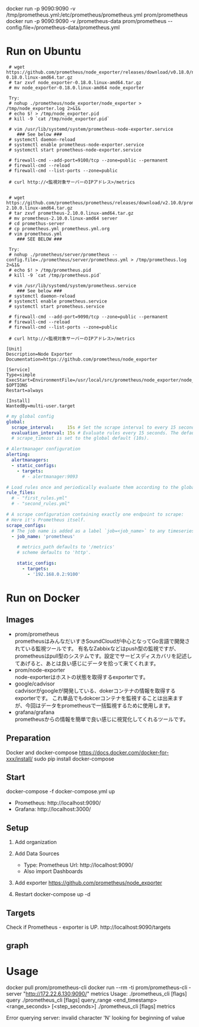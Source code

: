 
docker run -p 9090:9090 -v /tmp/prometheus.yml:/etc/prometheus/prometheus.yml prom/prometheus
docker run -p 9090:9090 -v /prometheus-data prom/prometheus --config.file=/prometheus-data/prometheus.yml

# Run on Ubuntu

```
 # wget https://github.com/prometheus/node_exporter/releases/download/v0.18.0/node_exporter-0.18.0.linux-amd64.tar.gz
 # tar zxvf node_exporter-0.18.0.linux-amd64.tar.gz
 # mv node_exporter-0.18.0.linux-amd64 node_exporter

 Try:
 # nohup ./prometheus/node_exporter/node_exporter > /tmp/node_exporter.log 2>&1&
 # echo $! > /tmp/node_exporter.pid
 # kill -9 `cat /tmp/node_exporter.pid`

 # vim /usr/lib/systemd/system/prometheus-node-exporter.service
	### See below ###
 # systemctl daemon-reload
 # systemctl enable prometheus-node-exporter.service
 # systemctl start prometheus-node-exporter.service

 # firewall-cmd --add-port=9100/tcp --zone=public --permanent
 # firewall-cmd --reload
 # firewall-cmd --list-ports --zone=public

 # curl http://<監視対象サーバーのIPアドレス>/metrics


 # wget https://github.com/prometheus/prometheus/releases/download/v2.10.0/prometheus-2.10.0.linux-amd64.tar.gz
 # tar zxvf prometheus-2.10.0.linux-amd64.tar.gz
 # mv prometheus-2.10.0.linux-amd64 server
 # cd promethus-server
 # cp prometheus.yml prometheus.yml.org
 # vim prometheus.yml
	### SEE BELOW ###

 Try:
 # nohup ./prometheus/server/prometheus --config.file=./prometheus/server/prometheus.yml > /tmp/prometheus.log 2>&1&
 # echo $! > /tmp/prometheus.pid
 # kill -9 `cat /tmp/prometheus.pid`

 # vim /usr/lib/systemd/system/prometheus.service
	### See below ###
 # systemctl daemon-reload
 # systemctl enable prometheus.service
 # systemctl start prometheus.service

 # firewall-cmd --add-port=9090/tcp --zone=public --permanent
 # firewall-cmd --reload
 # firewall-cmd --list-ports --zone=public

 # curl http://<監視対象サーバーのIPアドレス>/metrics
```



```/usr/lib/systemd/system/prometheus-node-exporter.service
[Unit]
Description=Node Exporter
Documentation=https://github.com/prometheus/node_exporter

[Service]
Type=simple
ExecStart=EnvironmentFile=/usr/local/src/prometheus/node_exporter/node_exporter $OPTIONS
Restart=always

[Install]
WantedBy=multi-user.target
```

```/usr/local/src/prometheus/prometheus-server/prometheus.yml
# my global config
global:
  scrape_interval:     15s # Set the scrape interval to every 15 seconds. Default is every 1 minute.
  evaluation_interval: 15s # Evaluate rules every 15 seconds. The default is every 1 minute.
  # scrape_timeout is set to the global default (10s).

# Alertmanager configuration
alerting:
  alertmanagers:
  - static_configs:
    - targets:
      # - alertmanager:9093

# Load rules once and periodically evaluate them according to the global 'evaluation_interval'.
rule_files:
  # - "first_rules.yml"
  # - "second_rules.yml"

# A scrape configuration containing exactly one endpoint to scrape:
# Here it's Prometheus itself.
scrape_configs:
  # The job name is added as a label `job=<job_name>` to any timeseries scraped from this config.
  - job_name: 'prometheus'

    # metrics_path defaults to '/metrics'
    # scheme defaults to 'http'.

    static_configs:
      - targets:
        - '192.168.0.2:9100'
```



# Run on Docker

## Images
- prom/prometheus   
  prometheusはみんなだいすきSoundCloudが中心となってGo言語で開発されている監視ツールです。
  有名なZabbixなどはpush型の監視ですが、prometheusはpull型のシステムです。設定でサービスディスカバリを記述してあげると、あとは良い感じにデータを拾って来てくれます。
- prom/node-exporter   
  node-exporterはホストの状態を取得するexporterです。
- google/cadvisor   
  cadvisorがgoogleが開発している、dokerコンテナの情報を取得するexporterです。
  これ単品でもdokcerコンテナを監視することは出来ますが、今回はデータをprometheusで一括監視するために使用します。
- grafana/grafana   
  prometheusからの情報を簡単で良い感じに視覚化してくれるツールです。

## Preparation
Docker and docker-compose
	https://docs.docker.com/docker-for-xxx/install/
	sudo pip install docker-compose
## Start
docker-compose -f docker-compose.yml up

- Prometheus: http://localhost:9090/
- Grafana: http://localhost:3000/

## Setup
1. Add organization
2. Add Data Sources
	- Type: Prometheus	Url: http://localhost:9090/
	- Also import Dashboards
3. Add exporter
https://github.com/prometheus/node_exporter

4. Restart
docker-compose up -d

## Targets
Check if Prometheus - exporter  is UP.
http://localhost:9090/targets

## graph

# Usage

docker pull prom/prometheus-cli
docker run --rm -ti prom/prometheus-cli -server "http://172.22.6.130:9090/" metrics
Usage:
  ./prometheus_cli [flags] query <expression>
  ./prometheus_cli [flags] query_range <expression> <end_timestamp> <range_seconds> [<step_seconds>]
  ./prometheus_cli [flags] metrics

Error querying server: invalid character 'N' looking for beginning of value